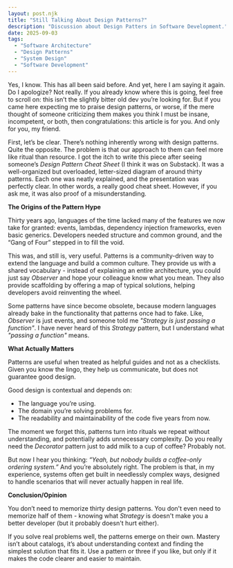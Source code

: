 ```yaml
---
layout: post.njk
title: "Still Talking About Design Patterns?"
description: "Discussion about Design Patters in Software Development."
date: 2025-09-03
tags:
  - "Software Architecture"
  - "Design Patterns"
  - "System Design"
  - "Software Development"
---
```


Yes, I know. This has all been said before. And yet, here I am saying it again.
Do I apologize? Not really. If you already know where this is going, feel free
to scroll on: this isn’t the slightly bitter old dev you’re looking for. But if
you came here expecting me to praise design patterns, or worse, if the mere
thought of someone criticizing them makes you think I must be insane,
incompetent, or both, then congratulations: this article is for you. And only
for you, my friend.

First, let’s be clear. There’s nothing inherently wrong with design patterns.
Quite the opposite. The problem is that our approach to them can feel more
like ritual than resource. I got the itch to write this piece after seeing
someone’s *Design Pattern Cheat Sheet* (I think it was on Substack). It was
a well-organized but overloaded, letter-sized diagram of around thirty
patterns. Each one was neatly explained, and the presentation was perfectly
clear. In other words, a really good cheat sheet. However, if you ask me, it
was also proof of a misunderstanding.

**The Origins of the Pattern Hype**

Thirty years ago, languages of the time lacked many of the features we
now take for granted: events, lambdas, dependency injection frameworks, even
basic generics. Developers needed structure and common ground, and the “Gang
of Four” stepped in to fill the void.

This was, and still is, very useful. Patterns is a community-driven way to
extend the language and build a common culture. They provide us with a shared
vocabulary - instead of explaining an entire architecture, you could just say
*Observer* and hope your colleague know what you mean. They also provide
scaffolding by offering a map of typical solutions, helping developers avoid
reinventing the wheel. 

Some patterns have since become obsolete, because modern languages already
bake in the functionality that patterns once had to fake. Like, *Observer* is
just events, and someone told me *"Strategy is just passing a function"*. I
have never heard of this *Strategy* pattern, but I understand what *"passing a
function"* means.

**What Actually Matters**

Patterns are useful when treated as helpful guides and not as a checklists.
Given you know the lingo, they help us communicate, but does not guarantee
good design.

Good design is contextual and depends on:

* The language you’re using.
* The domain you’re solving problems for.
* The readability and maintainability of the code five years from now.

The moment we forget this, patterns turn into rituals we repeat without
understanding, and potentially adds unnecessary complexity. Do you really
need the *Decorator* pattern just to add milk to a cup of coffee? Probably
not.

But now I hear you thinking: *“Yeah, but nobody builds a coffee-only ordering
system.”* And you’re absolutely right. The problem is that, in my experience,
systems often get built in needlessly complex ways, designed to handle
scenarios that will never actually happen in real life.

**Conclusion/Opinion**

You don’t need to memorize thirty design patterns. You don't even need to
memorize half of them - knowing what *Strategy* is doesn't make you a better
developer (but it probably doesn't hurt either).  
  
If you solve real problems well, the patterns emerge on their own. Mastery
isn’t about catalogs, it’s about understanding context and finding the simplest
solution that fits it. Use a pattern or three if you like, but only if it makes
the code clearer and easier to maintain.